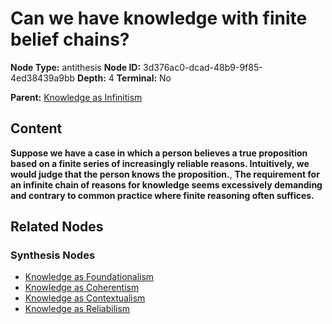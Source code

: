 # Can we have knowledge with finite belief chains?

**Node Type:** antithesis
**Node ID:** 3d376ac0-dcad-48b9-9f85-4ed38439a9bb
**Depth:** 4
**Terminal:** No

**Parent:** [Knowledge as Infinitism](knowledge-as-infinitism-synthesis-09c661bf-cbcd-4f4a-9520-b92f40ce8c7f.md)

## Content

**Suppose we have a case in which a person believes a true proposition based on a finite series of increasingly reliable reasons. Intuitively, we would judge that the person knows the proposition.**, **The requirement for an infinite chain of reasons for knowledge seems excessively demanding and contrary to common practice where finite reasoning often suffices.**

## Related Nodes

### Synthesis Nodes

- [Knowledge as Foundationalism](knowledge-as-foundationalism-synthesis-39667aa2-fdd8-404d-ac09-580d6605cbaf.md)
- [Knowledge as Coherentism](knowledge-as-coherentism-synthesis-88caa5c4-9afe-4e22-b77c-f8494b1a5b9a.md)
- [Knowledge as Contextualism](knowledge-as-contextualism-synthesis-488600ff-9301-4615-bdde-147cf54abfc5.md)
- [Knowledge as Reliabilism](knowledge-as-reliabilism-synthesis-4f172974-8418-47d9-ade0-77fa5f873fa1.md)
